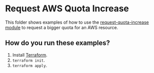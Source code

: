 # Request AWS Quota Increase

This folder shows examples of how to use the [request-quota-increase module](https://github.com/terraform-modules-krish/terraform-aws-utilities/blob/v0.3.2/modules/request-quota-increase) to request a bigger quota for an AWS resource.


## How do you run these examples?

1. Install [Terraform](https://www.terraform.io/).
1. `terraform init`.
1. `terraform apply`.

